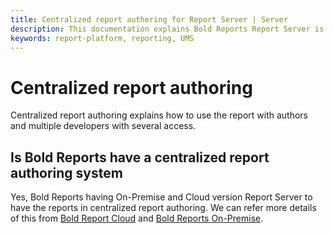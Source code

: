 ```yaml
---
title: Centralized report authering for Report Server | Server
description: This documentation explains Bold Reports Report Server is a centalized location for developers and report authors.
keywords: report-platform, reporting, UMS
---
```


# Centralized report authoring

Centralized report authoring explains how to use the report with authors and multiple developers with several access.

## Is Bold Reports have a centralized report authoring system

Yes, Bold Reports having On-Premise and Cloud version Report Server to have the reports in centralized report authoring.
We can refer more details of this from [Bold Report Cloud](/cloud/overview/#key-features) and [Bold Reports On-Premise](/administrator-guide/overview/#key-features).